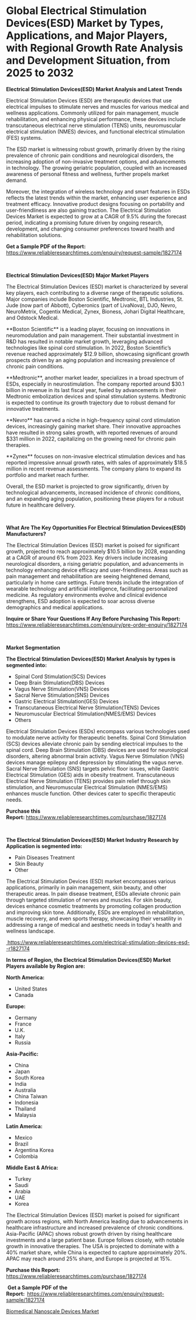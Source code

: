 <p><h1>Global Electrical Stimulation Devices(ESD) Market by Types, Applications, and Major Players, with Regional Growth Rate Analysis and Development Situation, from 2025 to 2032</h1></p><p><strong>Electrical Stimulation Devices(ESD) Market Analysis and Latest Trends</strong></p>
<p><p>Electrical Stimulation Devices (ESD) are therapeutic devices that use electrical impulses to stimulate nerves and muscles for various medical and wellness applications. Commonly utilized for pain management, muscle rehabilitation, and enhancing physical performance, these devices include transcutaneous electrical nerve stimulation (TENS) units, neuromuscular electrical stimulation (NMES) devices, and functional electrical stimulation (FES) systems.</p><p>The ESD market is witnessing robust growth, primarily driven by the rising prevalence of chronic pain conditions and neurological disorders, the increasing adoption of non-invasive treatment options, and advancements in technology. The growing geriatric population, coupled with an increased awareness of personal fitness and wellness, further propels market demand. </p><p>Moreover, the integration of wireless technology and smart features in ESDs reflects the latest trends within the market, enhancing user experience and treatment efficacy. Innovative product designs focusing on portability and user-friendliness are also gaining traction. The Electrical Stimulation Devices Market is expected to grow at a CAGR of 9.5% during the forecast period, indicating a promising future driven by ongoing research, development, and changing consumer preferences toward health and rehabilitation solutions.</p></p>
<p><strong>Get a Sample PDF of the Report:&nbsp;</strong> <a href="https://www.reliableresearchtimes.com/enquiry/request-sample/1827174?utm_campaign=2209&utm_medium=2&utm_source=Github&utm_content=ia&utm_term=05032025&utm_id=electrical-stimulation-devicesesd">https://www.reliableresearchtimes.com/enquiry/request-sample/1827174</a></p>
<p>&nbsp;</p>
<p><strong>Electrical Stimulation Devices(ESD) Major Market Players</strong></p>
<p><p>The Electrical Stimulation Devices (ESD) market is characterized by several key players, each contributing to a diverse range of therapeutic solutions. Major companies include Boston Scientific, Medtronic, BTL Industries, St. Jude (now part of Abbott), Cyberonics (part of LivaNova), DJO, Nevro, NeuroMetrix, Cogentix Medical, Zynex, Bioness, Johari Digital Healthcare, and Odstock Medical.</p><p>**Boston Scientific** is a leading player, focusing on innovations in neuromodulation and pain management. Their substantial investment in R&D has resulted in notable market growth, leveraging advanced technologies like spinal cord stimulation. In 2022, Boston Scientific’s revenue reached approximately $12.9 billion, showcasing significant growth prospects driven by an aging population and increasing prevalence of chronic pain conditions.</p><p>**Medtronic**, another market leader, specializes in a broad spectrum of ESDs, especially in neurostimulation. The company reported around $30.1 billion in revenue in its last fiscal year, fueled by advancements in their Medtronic embolization devices and spinal stimulation systems. Medtronic is expected to continue its growth trajectory due to robust demand for innovative treatments.</p><p>**Nevro** has carved a niche in high-frequency spinal cord stimulation devices, increasingly gaining market share. Their innovative approaches have resulted in strong sales growth, with reported revenues of around $331 million in 2022, capitalizing on the growing need for chronic pain therapies.</p><p>**Zynex** focuses on non-invasive electrical stimulation devices and has reported impressive annual growth rates, with sales of approximately $18.5 million in recent revenue assessments. The company plans to expand its portfolio and market reach further.</p><p>Overall, the ESD market is projected to grow significantly, driven by technological advancements, increased incidence of chronic conditions, and an expanding aging population, positioning these players for a robust future in healthcare delivery.</p></p>
<p>&nbsp;</p>
<p><strong>What Are The Key Opportunities For Electrical Stimulation Devices(ESD) Manufacturers?</strong></p>
<p><p>The Electrical Stimulation Devices (ESD) market is poised for significant growth, projected to reach approximately $10.5 billion by 2028, expanding at a CAGR of around 6% from 2023. Key drivers include increasing neurological disorders, a rising geriatric population, and advancements in technology enhancing device efficacy and user-friendliness. Areas such as pain management and rehabilitation are seeing heightened demand, particularly in home care settings. Future trends include the integration of wearable technology and artificial intelligence, facilitating personalized medicine. As regulatory environments evolve and clinical evidence strengthens, ESD adoption is expected to soar across diverse demographics and medical applications.</p></p>
<p><strong>Inquire or Share Your Questions If Any Before Purchasing This Report:</strong> <a href="https://www.reliableresearchtimes.com/enquiry/pre-order-enquiry/1827174?utm_campaign=2209&utm_medium=2&utm_source=Github&utm_content=ia&utm_term=05032025&utm_id=electrical-stimulation-devicesesd">https://www.reliableresearchtimes.com/enquiry/pre-order-enquiry/1827174</a></p>
<p>&nbsp;</p>
<p><strong>Market Segmentation</strong></p>
<p><strong>The Electrical Stimulation Devices(ESD) Market Analysis by types is segmented into:</strong></p>
<p><ul><li>Spinal Cord Stimulation(SCS) Devices</li><li>Deep Brain Stimulation(DBS) Devices</li><li>Vagus Nerve Stimulation(VNS) Devices</li><li>Sacral Nerve Stimulation(SNS) Devices</li><li>Gastric Electrical Stimulation(GES) Devices</li><li>Transcutaneous Electrical Nerve Stimulation(TENS) Devices</li><li>Neuromuscular Electrical Stimulation(NMES/EMS) Devices</li><li>Others</li></ul></p>
<p><p>Electrical Stimulation Devices (ESDs) encompass various technologies used to modulate nerve activity for therapeutic benefits. Spinal Cord Stimulation (SCS) devices alleviate chronic pain by sending electrical impulses to the spinal cord. Deep Brain Stimulation (DBS) devices are used for neurological disorders, altering abnormal brain activity. Vagus Nerve Stimulation (VNS) devices manage epilepsy and depression by stimulating the vagus nerve. Sacral Nerve Stimulation (SNS) targets pelvic floor issues, while Gastric Electrical Stimulation (GES) aids in obesity treatment. Transcutaneous Electrical Nerve Stimulation (TENS) provides pain relief through skin stimulation, and Neuromuscular Electrical Stimulation (NMES/EMS) enhances muscle function. Other devices cater to specific therapeutic needs.</p></p>
<p><strong>Purchase this Report:&nbsp;</strong><a href="https://www.reliableresearchtimes.com/purchase/1827174?utm_campaign=2209&utm_medium=2&utm_source=Github&utm_content=ia&utm_term=05032025&utm_id=electrical-stimulation-devicesesd">https://www.reliableresearchtimes.com/purchase/1827174</a></p>
<p>&nbsp;</p>
<p><strong>The Electrical Stimulation Devices(ESD) Market Industry Research by Application is segmented into:</strong></p>
<p><ul><li>Pain Diseases Treatment</li><li>Skin Beauty</li><li>Other</li></ul></p>
<p><p>The Electrical Stimulation Devices (ESD) market encompasses various applications, primarily in pain management, skin beauty, and other therapeutic areas. In pain disease treatment, ESDs alleviate chronic pain through targeted stimulation of nerves and muscles. For skin beauty, devices enhance cosmetic treatments by promoting collagen production and improving skin tone. Additionally, ESDs are employed in rehabilitation, muscle recovery, and even sports therapy, showcasing their versatility in addressing a range of medical and aesthetic needs in today's health and wellness landscape.</p></p>
<p><a href="https://www.reliableresearchtimes.com/electrical-stimulation-devices-esd--r1827174?utm_campaign=2209&utm_medium=2&utm_source=Github&utm_content=ia&utm_term=05032025&utm_id=electrical-stimulation-devicesesd">&nbsp;https://www.reliableresearchtimes.com/electrical-stimulation-devices-esd--r1827174</a></p>
<p><strong>In terms of Region, the Electrical Stimulation Devices(ESD) Market Players available by Region are:</strong></p>
<p>
    <p> <strong> North America: </strong>
        <ul>
            <li>United States</li>
            <li>Canada</li>
        </ul>
        </p> 
    <p> <strong> Europe: </strong>
        <ul>
            <li>Germany</li>
            <li>France</li>
            <li>U.K.</li>
            <li>Italy</li>
            <li>Russia</li>
        </ul>
        </p> 
    <p> <strong> Asia-Pacific: </strong>
        <ul>
            <li>China</li>
            <li>Japan</li>
            <li>South Korea</li>
            <li>India</li>
            <li>Australia</li>
            <li>China Taiwan</li>
            <li>Indonesia</li>
            <li>Thailand</li>
            <li>Malaysia</li>
        </ul>
        </p> 
    <p> <strong> Latin America: </strong>
        <ul>
            <li>Mexico</li>
            <li>Brazil</li>
            <li>Argentina Korea</li>
            <li>Colombia</li>
        </ul>
        </p> 
    <p> <strong> Middle East & Africa: </strong>
        <ul>
            <li>Turkey</li>
            <li>Saudi</li>
            <li>Arabia</li>
            <li>UAE</li>
            <li>Korea</li>
        </ul>
    </p>
    </p>
<p><p>The Electrical Stimulation Devices (ESD) market is poised for significant growth across regions, with North America leading due to advancements in healthcare infrastructure and increased prevalence of chronic conditions. Asia-Pacific (APAC) shows robust growth driven by rising healthcare investments and a large patient base. Europe follows closely, with notable growth in innovative therapies. The USA is projected to dominate with a 40% market share, while China is expected to capture approximately 20%. APAC may reach around 25% share, and Europe is projected at 15%.</p></p>
<p><strong>Purchase this Report: </strong><a href="https://www.reliableresearchtimes.com/purchase/1827174?utm_campaign=2209&utm_medium=2&utm_source=Github&utm_content=ia&utm_term=05032025&utm_id=electrical-stimulation-devicesesd">https://www.reliableresearchtimes.com/purchase/1827174</a></p>
<p>&nbsp;<strong>Get a Sample PDF of the Report:&nbsp;&nbsp;</strong><a href="https://www.reliableresearchtimes.com/enquiry/request-sample/1827174?utm_campaign=2209&utm_medium=2&utm_source=Github&utm_content=ia&utm_term=05032025&utm_id=electrical-stimulation-devicesesd">https://www.reliableresearchtimes.com/enquiry/request-sample/1827174</a></p>
<p><strong></strong></p>
<p><p><a href="https://github.com/nicoletavirag/Market-Research-Report-List-5/blob/main/biomedical-nanoscale-devices-market.md?utm_campaign=2209&utm_medium=2&utm_source=Github&utm_content=ia&utm_term=05032025&utm_id=electrical-stimulation-devicesesd">Biomedical Nanoscale Devices Market</a></p></p>